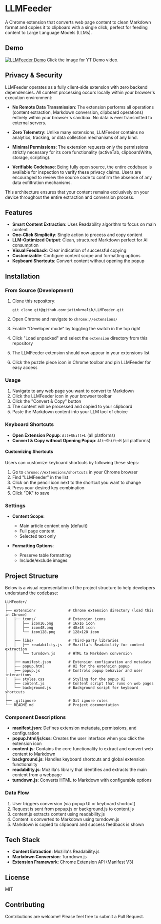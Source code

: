 # LLMFeeder

A Chrome extension that converts web page content to clean Markdown format and copies it to clipboard with a single click, perfect for feeding content to Large Language Models (LLMs).

## Demo

[![LLMFeeder Demo](https://i3.ytimg.com/vi/JxHWqszlZDw/maxresdefault.jpg)](https://www.youtube.com/watch?v=JxHWqszlZDw)
Click the image for YT Demo video.

## Privacy & Security

LLMFeeder operates as a fully client-side extension with zero backend dependencies. All content processing occurs locally within your browser's execution environment:

- **No Remote Data Transmission**: The extension performs all operations (content extraction, Markdown conversion, clipboard operations) entirely within your browser's sandbox. No data is ever transmitted to external servers.

- **Zero Telemetry**: Unlike many extensions, LLMFeeder contains no analytics, tracking, or data collection mechanisms of any kind.

- **Minimal Permissions**: The extension requests only the permissions strictly necessary for its core functionality (activeTab, clipboardWrite, storage, scripting).

- **Verifiable Codebase**: Being fully open source, the entire codebase is available for inspection to verify these privacy claims. Users are encouraged to review the source code to confirm the absence of any data exfiltration mechanisms.

This architecture ensures that your content remains exclusively on your device throughout the entire extraction and conversion process.

## Features

- **Smart Content Extraction**: Uses Readability algorithm to focus on main content
- **One-Click Simplicity**: Single action to process and copy content
- **LLM-Optimized Output**: Clean, structured Markdown perfect for AI consumption
- **Visual Feedback**: Clear indication of successful copying
- **Customizable**: Configure content scope and formatting options
- **Keyboard Shortcuts**: Convert content without opening the popup

## Installation

### From Source (Development)

1. Clone this repository:
   ```
   git clone git@github.com:jatinkrmalik/LLMFeeder.git
   ```

2. Open Chrome and navigate to `chrome://extensions/`

3. Enable "Developer mode" by toggling the switch in the top right

4. Click "Load unpacked" and select the `extension` directory from this repository

5. The LLMFeeder extension should now appear in your extensions list

6. Click the puzzle piece icon in Chrome toolbar and pin LLMFeeder for easy access

### Usage

1. Navigate to any web page you want to convert to Markdown
2. Click the LLMFeeder icon in your browser toolbar
3. Click the "Convert & Copy" button
4. The content will be processed and copied to your clipboard
5. Paste the Markdown content into your LLM tool of choice

### Keyboard Shortcuts

- **Open Extension Popup**: `Alt+Shift+L` (all platforms)
- **Convert & Copy without Opening Popup**: `Alt+Shift+M` (all platforms)

#### Customizing Shortcuts

Users can customize keyboard shortcuts by following these steps:

1. Go to `chrome://extensions/shortcuts` in your Chrome browser
2. Find "LLMFeeder" in the list
3. Click on the pencil icon next to the shortcut you want to change
4. Press your desired key combination
5. Click "OK" to save

### Settings

- **Content Scope**:
  - Main article content only (default)
  - Full page content
  - Selected text only

- **Formatting Options**:
  - Preserve table formatting
  - Include/exclude images

## Project Structure

Below is a visual representation of the project structure to help developers understand the codebase:

```
LLMFeeder/
│
├── extension/               # Chrome extension directory (load this in Chrome)
│   ├── icons/               # Extension icons
│   │   ├── icon16.png       # 16x16 icon
│   │   ├── icon48.png       # 48x48 icon
│   │   └── icon128.png      # 128x128 icon
│   │
│   ├── libs/                # Third-party libraries
│   │   ├── readability.js   # Mozilla's Readability for content extraction
│   │   └── turndown.js      # HTML to Markdown conversion
│   │
│   ├── manifest.json        # Extension configuration and metadata
│   ├── popup.html           # UI for the extension popup
│   ├── popup.js             # Controls popup behavior and user interactions
│   ├── styles.css           # Styling for the popup UI
│   ├── content.js           # Content script that runs on web pages
│   └── background.js        # Background script for keyboard shortcuts
│
├── .gitignore               # Git ignore rules
└── README.md                # Project documentation
```

### Component Descriptions

- **manifest.json**: Defines extension metadata, permissions, and configuration
- **popup.html/js/css**: Creates the user interface when you click the extension icon
- **content.js**: Contains the core functionality to extract and convert web content to Markdown
- **background.js**: Handles keyboard shortcuts and global extension functionality
- **readability.js**: Mozilla's library that identifies and extracts the main content from a webpage
- **turndown.js**: Converts HTML to Markdown with configurable options

### Data Flow

1. User triggers conversion (via popup UI or keyboard shortcut)
2. Request is sent from popup.js or background.js to content.js
3. content.js extracts content using readability.js
4. Content is converted to Markdown using turndown.js
5. Markdown is copied to clipboard and success feedback is shown

## Tech Stack

- **Content Extraction**: Mozilla's Readability.js
- **Markdown Conversion**: Turndown.js
- **Extension Framework**: Chrome Extension API (Manifest V3)

## License

MIT

## Contributing

Contributions are welcome! Please feel free to submit a Pull Request. 
